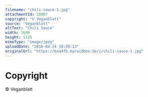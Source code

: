 ```yaml
---
filename: "chili-sauce-1.jpg"
attachmentId: 18907
copyright: "© Veganblatt"
source: "Veganblatt"
altText: "Chili Sauce"
width: 1699
height: 1125
mimeType: "image/jpeg"
uploadDate: "2016-04-24 19:39:13"
originalUrl: "https://bxq4fb.myraidbox.de/i/chili-sauce-1.jpg"
---
```


# Copyright

© Veganblatt
